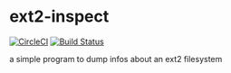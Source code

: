 # ext2-inspect 
[![CircleCI](https://circleci.com/gh/sauercrowd/ext2-inspect.svg?style=svg)](https://circleci.com/gh/sauercrowd/ext2-inspect)
[![Build Status](https://travis-ci.org/sauercrowd/ext2-inspect.svg?branch=master)](https://travis-ci.org/sauercrowd/ext2-inspect)

a simple program to dump infos about an ext2 filesystem
